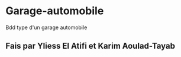 # Garage-automobile
Bdd type d'un garage automobile
## Fais par Yliess El Atifi et Karim Aoulad-Tayab
